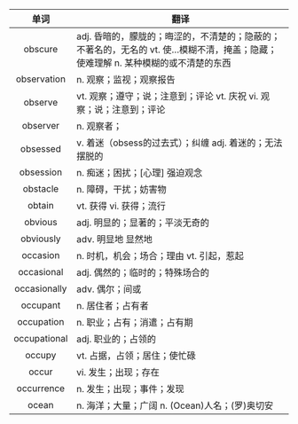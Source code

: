 |单词|翻译  |
|:--:|--| 
|	obscure  		|		adj. 昏暗的，朦胧的；晦涩的，不清楚的；隐蔽的；不著名的，无名的 vt. 使…模糊不清，掩盖；隐藏；使难理解 n. 某种模糊的或不清楚的东西	|		
|	observation  		|		n. 观察；监视；观察报告	|		
|	observe  		|		vt. 观察；遵守；说；注意到；评论 vt. 庆祝 vi. 观察；说；注意到；评论	|		
|	observer  		|		n. 观察者；	|		
|	obsessed  		|		v. 着迷（obsess的过去式）；纠缠 adj. 着迷的；无法摆脱的	|		
|	obsession  		|		n. 痴迷；困扰；[心理] 强迫观念	|		
|	obstacle  		|		n. 障碍，干扰；妨害物	|		
|	obtain  		|		vt. 获得 vi. 获得；流行	|		
|	obvious  		|		adj. 明显的；显著的；平淡无奇的	|		
|	obviously  		|		adv. 明显地 显然地	|		
|	occasion  		|		n. 时机，机会；场合；理由 vt. 引起，惹起	|		
|	occasional  		|		adj. 偶然的；临时的；特殊场合的	|		
|	occasionally  		|		adv. 偶尔；间或	|		
|	occupant  		|		n. 居住者；占有者	|		
|	occupation  		|		n. 职业；占有；消遣；占有期	|		
|	occupational  		|		adj. 职业的；占领的	|		
|	occupy  		|		vt. 占据，占领；居住；使忙碌	|		
|	occur  		|		vi. 发生；出现；存在	|		
|	occurrence  		|		n. 发生；出现；事件；发现	|		
|	ocean  		|		n. 海洋；大量；广阔 n. (Ocean)人名；(罗)奥切安	|		
